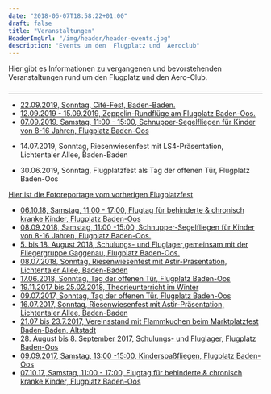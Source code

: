 ```yaml
---
date: "2018-06-07T18:58:22+01:00"
draft: false
title: "Veranstaltungen"
HeaderImgUrl: "/img/header/header-events.jpg"
description: "Events um den  Flugplatz und  Aeroclub"
---
```

Hier gibt es Informationen zu vergangenen und bevorstehenden Veranstaltungen rund um den Flugplatz und den Aero-Club.  
### 
-------
* <a href = "/citefest">22.09.2019, Sonntag, Cité-Fest, Baden-Baden.</a> 
* <a href = "https://bnn.de/lokales/baden-baden/grosse-buehne-fuer-die-riesenzigarre-auf-rundflug-mit-dem-zeppelin">12.09.2019 - 15.09.2019, Zeppelin-Rundflüge am Flugplatz Baden-Oos.</a> 
* <a href = "/presseberichte/bt_2019_09_10">07.09.2019, Samstag, 11:00 - 15:00, Schnupper-Segelfliegen für Kinder von 8-16 Jahren, Flugplatz Baden-Oos</a> 
* <p>14.07.2019, Sonntag, Riesenwiesenfest mit LS4-Präsentation, Lichtentaler Allee, Baden-Baden</p>
* <p>30.06.2019, Sonntag, Flugplatzfest als Tag der offenen Tür, Flugplatz Baden-Oos</p>
<a  href = "/3-flugplatzfest" >Hier ist die Fotoreportage vom vorherigen Flugplatzfest</a>
* <a href = "/flugtag-fuer-die-lebenshilfe">06.10.18, Samstag, 11:00 - 17:00, Flugtag für behinderte & chronisch kranke Kinder, Flugplatz Baden-Oos</a> 
* <a href = "/kinderspassfliegen-2">08.09.2018, Samstag, 11:00 -15:00, Schnupper-Segelfliegen für Kinder von 8-16 Jahren, Flugplatz Baden-Oos.</a>
* <a href = "/fluglager">5. bis 18. August 2018, Schulungs- und Fluglager,gemeinsam mit der Fliegergruppe Gaggenau, Flugplatz Baden-Oos.</a>
* <a href = "/riesenwiesenfest">08.07.2018, Sonntag, Riesenwiesenfest mit Astir-Präsentation, Lichtentaler Allee, Baden-Baden</a>
* <a href = "/2-flugplatzfest">17.06.2018, Sonntag, Tag der offenen Tür, Flugplatz Baden-Oos</a>
* <a href = "/ausbildung#ausbildungsablauf">19.11.2017 bis 25.02.2018, Theorieunterricht im Winter</a>
* <a href = "/flugplatzfest">09.07.2017, Sonntag, Tag der offenen Tür, Flugplatz Baden-Oos</a>
* <a href = "/riesenwiesenfest">16.07.2017, Sonntag, Riesenwiesenfest mit Astir-Präsentation, Lichtentaler Allee, Baden-Baden</a>
* <a href = "/marktplatzfest"> 21.07 bis 23.7.2017, Vereinsstand mit Flammkuchen beim Marktplatzfest Baden-Baden, Altstadt</a>
* <a href = "">28. August bis 8. September 2017,  Schulungs- und Fluglager, Flugplatz Baden-Oos</a>
* <a href = "/kinderspassfliegen">09.09.2017, Samstag, 13:00 -15:00, Kinderspaßfliegen, Flugplatz Baden-Oos</a>
* <a href = "/flugtag-fuer-die-lebenshilfe">07.10.17, Samstag, 11:00 - 17:00, Flugtag für behinderte & chronisch kranke Kinder, Flugplatz Baden-Oos</a>

